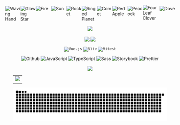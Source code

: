 <!-- 流体自介 -->
<!-- <p align="center" style="color: #177980;font-size: 14px;font-family:fantasy;">
  <img src="https://capsule-render.vercel.app/api?type=venom&color=gradient&customColorList=3,3,3,19,28&height=190&&section=header&text=Hi%20!%20I'm%20Breezli.&fontAlign=50&fontSize=60&fontFamily=宋体&fontAlignY=50&desc=松间听风，忽见灵狸&descAlign=50&descSize=14&descAlignY=70&&fontColor=177980&animation=scaleIn" />
</p> -->

<!-- 小图标 -->
<div style="display: flex; justify-content: center; align-items: center;">
  <img src="https://raw.githubusercontent.com/Tarikul-Islam-Anik/Animated-Fluent-Emojis/master/Emojis/Hand%20gestures/Waving%20Hand.png" alt="Waving Hand" width="50" height="50" />
  <img src="https://raw.githubusercontent.com/Tarikul-Islam-Anik/Animated-Fluent-Emojis/master/Emojis/Travel%20and%20places/Glowing%20Star.png" alt="Glowing Star" width="50" height="50" />
  <img src="https://raw.githubusercontent.com/Tarikul-Islam-Anik/Animated-Fluent-Emojis/master/Emojis/Travel%20and%20places/Fire.png" alt="Fire" width="50" height="50" />
  <img src="https://raw.githubusercontent.com/Tarikul-Islam-Anik/Animated-Fluent-Emojis/master/Emojis/Travel%20and%20places/Sun.png" alt="Sun" width="50" height="50" />  
  <img src="https://raw.githubusercontent.com/Tarikul-Islam-Anik/Animated-Fluent-Emojis/master/Emojis/Travel%20and%20places/Rocket.png" alt="Rocket" width="50" height="50" />
  <img src="https://raw.githubusercontent.com/Tarikul-Islam-Anik/Animated-Fluent-Emojis/master/Emojis/Travel%20and%20places/Ringed%20Planet.png" alt="Ringed Planet" width="50" height="50" />
  <img src="https://raw.githubusercontent.com/Tarikul-Islam-Anik/Animated-Fluent-Emojis/master/Emojis/Travel%20and%20places/Comet.png" alt="Comet" width="50" height="50" />
  <img src="https://raw.githubusercontent.com/Tarikul-Islam-Anik/Animated-Fluent-Emojis/master/Emojis/Food/Red%20Apple.png" alt="Red Apple" width="50" height="50" />
  <img src="https://raw.githubusercontent.com/Tarikul-Islam-Anik/Animated-Fluent-Emojis/master/Emojis/Animals/Peacock.png" alt="Peacock" width="50" height="50" />
  <img src="https://raw.githubusercontent.com/Tarikul-Islam-Anik/Animated-Fluent-Emojis/master/Emojis/Animals/Four%20Leaf%20Clover.png" alt="Four Leaf Clover" width="55" height="55" />
  <img src="https://raw.githubusercontent.com/Tarikul-Islam-Anik/Animated-Fluent-Emojis/master/Emojis/Animals/Dove.png" alt="Dove" width="50" height="50" />
</div>

<!-- 打字机 -->
<p align="center">
    <img width="800" src="https://readme-typing-svg.demolab.com?font=Orbitron&pause=3000&center=true&color=177980&vCenter=true&repeat=true&width=435&lines=Welcome+to+my+GitHub+profile+page+." />
</p>

<!-- 个人信息 -->
<p align="center">
  <a href="https://github.com/Breezli">
    <img height=200 align="center" src="https://github-readme-stats.vercel.app/api?username=Breezli&show_icons=true&theme=catppuccin_latte" />
  </a>
  <a href="https://github.com/Breezli">
    <img height=200 align="center" src="https://github-readme-stats.vercel.app/api/top-langs?username=Breezli&layout=compact&langs_count=8&card_width=344&theme=catppuccin_latte" />
  </a>
</p>

<!-- 技术栈静态图 -->
<p align="center" height=200>
  <code><img width="50" src="https://user-images.githubusercontent.com/25181517/117448124-a2da9800-af3e-11eb-85d2-bd1b69b65603.png" alt="Vue.js" title="Vue.js"/></code>
  <code><img width="50" src="https://github-production-user-asset-6210df.s3.amazonaws.com/62091613/261395532-b40892ef-efb8-4b0e-a6b5-d1cfc2f3fc35.png" alt="Vite" title="Vite"/></code>
  <code><img width="50" src="https://cn.vitest.dev/favicon.ico" alt="Vitest" title="Vitest"/></code>
  <!-- <code><img width="50" src="" alt="" title=""/></code> -->
</p>

<!-- 技术栈动态图 -->
<p align="center">
  <img src="https://techstack-generator.vercel.app/github-icon.svg" alt="Github" title="Github" width="63" height="63" />
  <!-- <img width="50" src="https://user-images.githubusercontent.com/25181517/192108372-f71d70ac-7ae6-4c0d-8395-51d8870c2ef0.png" alt="Git" title="Git" width="63" height="63" /> -->
  <!-- <img src="https://user-images.githubusercontent.com/25181517/192158954-f88b5814-d510-4564-b285-dff7d6400dad.png" alt="HTML" title="HTML" width="63" height="63" /> -->
  <!-- <img src="https://user-images.githubusercontent.com/25181517/183898674-75a4a1b1-f960-4ea9-abcb-637170a00a75.png" alt="CSS" title="CSS" width="63" height="63" /> -->
  <img src="https://techstack-generator.vercel.app/js-icon.svg" alt="JavaScript" title="JavaScript" width="63" height="63" />
  <img src="https://techstack-generator.vercel.app/ts-icon.svg" alt="TypeScript" title="TypeScript" width="63" height="63" />
  <!-- <img src="https://user-images.githubusercontent.com/25181517/183568594-85e280a7-0d7e-4d1a-9028-c8c2209e073c.png" alt="Node.js" title="Node.js" width="63" height="63" /> -->
  <!-- <img src="https://user-images.githubusercontent.com/25181517/183897015-94a058a6-b86e-4e42-a37f-bf92061753e5.png" alt="React" title="React" width="63" height="63" /> -->
  <!-- <img src="https://user-images.githubusercontent.com/25181517/187955008-981340e6-b4cc-441b-80cf-7a5e94d29e7e.png" alt="webpack" title="webpack" width="63" height="63" /> -->
  <img src="https://techstack-generator.vercel.app/sass-icon.svg" alt="Sass" title="Sass" width="63" height="63" />
  <img src="https://techstack-generator.vercel.app/storybook-icon.svg" alt="Storybook" title="Storybook" width="63" height="63" />
  <!-- <img src="https://devtool.tech/_next/static/svg/df772b30f058e3b9.svg" alt="PostCss" title="PostCss" width="63" height="63" /> -->
  <!-- <img src="https://user-images.githubusercontent.com/25181517/121401671-49102800-c959-11eb-9f6f-74d49a5e1774.png" alt="npm" title="npm" width="63" height="63" /> -->
  <!-- <img src="https://techstack-generator.vercel.app/rescript-icon.svg" alt="Rescript" title="Rescript" width="63" height="63" /> -->
  <!-- <img src="https://techstack-generator.vercel.app/eslint-icon.svg" alt="Eslint" title="Eslint" width="63" height="63" /> -->
  <img src="https://techstack-generator.vercel.app/prettier-icon.svg" alt="Prettier" title="Prettier" width="63" height="63" />
  <!-- <img src="https://techstack-generator.vercel.app/jest-icon.svg" alt="Jest" title="Jest" width="63" height="63" /> -->
  <!-- <img src="https://techstack-generator.vercel.app/graphql-icon.svg" alt="Graphql" title="Graphql" width="63" height="63" /> -->
  <!-- <img src="https://techstack-generator.vercel.app/docker-icon.svg" alt="Docker" title="Docker" width="63" height="63" /> -->
  <!-- <img src="https://techstack-generator.vercel.app/kubernetes-icon.svg" alt="Kubernetes" title="Kubernetes" width="63" height="63" /> -->
</p>

<!-- <p align="center">
    <a href="https://breezli.cn/"style="color:rgb(255, 255, 255);font-size: 12px;font-family:fantasy;background-color: #177980;border-radius: 10px;padding: 4px;border: #072f32 solid 1px;">我的博客_Breezli.cn</a>
</p> -->

<!-- <p align="center">
      &emsp;&emsp;
      <a href=""><img src="https://img.shields.io/badge/Vue.js-35495e.svg?style=flat-square&logo=vue.js&logoColor=4FC08D" ></a>&emsp;
      <a href=""><img src="https://img.shields.io/badge/React-20232a.svg?style=flat-square&logo=react&logoColor=61DAFB" ></a>&emsp;
      <a href=""><img src="https://img.shields.io/badge/TypeScript-007ACC.svg?style=flat-square&logo=typescript&logoColor=white" ></a>&emsp;
</p> -->

<!-- 贡献统计 -->
<p align="center">
  <img height=200 align="center" src="https://github-readme-streak-stats.herokuapp.com?user=Breezli&theme=catppuccin-latte&hide_border=false%C2%A0%C2%A0%E5%81%87&border_radius=5&locale=zh_Hans&short_numbers=false%C2%A0%C2%A0%E5%81%87&date_format=j%20M%5B%20Y%5D&mode=weekly&card_width=500" />
</p>

<table>
  <tr>
    <td>
      <picture>
        <source media="(prefers-color-scheme: dark)"  srcset="https://github-readme-activity-graph.vercel.app/graph?username=Breezli&theme=tokyo-night" />
        <source media="(prefers-color-scheme: light)" srcset="https://github-readme-activity-graph.vercel.app/graph?username=Breezli&theme=xcode" />
        <img src="https://github-readme-activity-graph.vercel.app/graph?username=Breezli&theme=tokyo-night" />
      </picture>
  </tr>
</table>

<!-- ![GitHub 3D Contribution](https://raw.githubusercontent.com/Breezli/Breezli/main/profile-3d-contrib/profile-night-rainbow.svg) -->

<!-- <p align="center">
  <img src="https://capsule-render.vercel.app/api?type=venom&color=gradient&customColorList=3,3,3,19,28&height=190&&section=header&text=努力攒豆豆喂蛇ing...&fontAlign=50&fontSize=26&fontAlignY=50&&fontColor=177980&animation=scaleIn" />
</p> -->

<!-- 贪吃蛇 -->
<picture>
  <source media="(prefers-color-scheme: dark)" srcset="https://raw.githubusercontent.com/Breezli/Breezli/output/github-contribution-grid-snake-dark.svg">
  <source media="(prefers-color-scheme: light)" srcset="https://raw.githubusercontent.com/Breezli/Breezli/output/github-contribution-grid-snake.svg">
  <img alt="github contribution grid snake animation" src="https://raw.githubusercontent.com/Breezli/Breezli/output/github-contribution-grid-snake.svg">
</picture>
